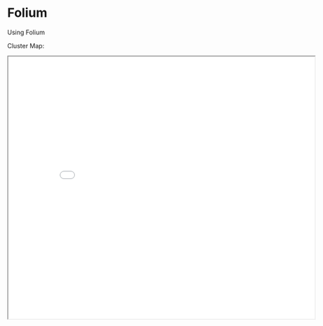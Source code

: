 # Folium
Using Folium

Cluster Map:
<iframe src="cluster_map.html" width="700" height="600"></iframe>
